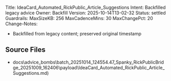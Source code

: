 Title: IdeaCard_Automated_RickPublic_Article_Suggestions
Intent: Backfilled legacy advice
Owner: Backfill
Version: 2025-10-14T13-02-32
Status: settled
Guardrails:
  MaxSizeKB: 256
  MaxCadenceMins: 30
  MaxChangePct: 20
Change-Notes:
  - Backfilled from legacy content; preserved original timestamp

## Source Files
- docs\advice_bombs\batch_20251014_124554\.47_Spanky_RickPublicBridge_20251009_162406\payload\IdeaCard_Automated_RickPublic_Article_Suggestions.md)
